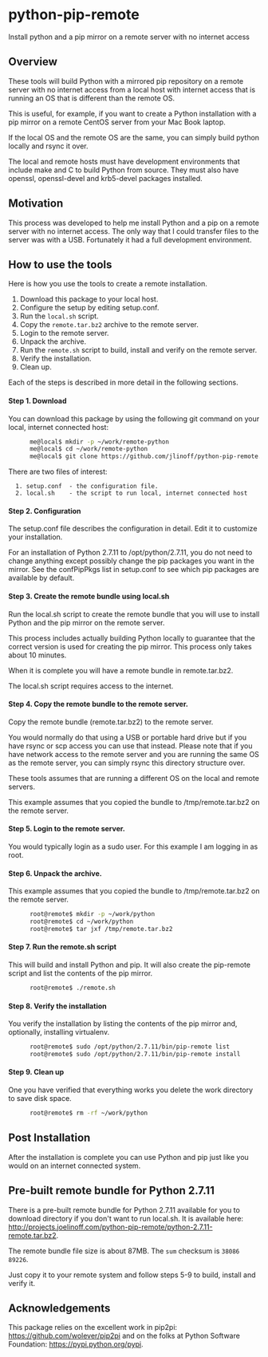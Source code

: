 # python-pip-remote
Install python and a pip mirror on a remote server with no internet access

## Overview
These tools will build Python with a mirrored pip repository on a
remote server with no internet access from a local host with internet
access that is running an OS that is different than the remote OS.

This is useful, for example, if you want to create a Python
installation with a pip mirror on a remote CentOS server from
your Mac Book laptop.

If the local OS and the remote OS are the same, you can simply build
python locally and rsync it over.

The local and remote hosts must have development environments that
include make and C to build Python from source. They must also have
openssl, openssl-devel and krb5-devel packages installed.

## Motivation

This process was developed to help me install Python and a pip on
a remote server with no internet access. The only way that I could
transfer files to the server was with a USB. Fortunately it had a
full development environment.

## How to use the tools

Here is how you use the tools to create a remote installation.

1. Download this package to your local host.
2. Configure the setup by editing setup.conf.
3. Run the `local.sh` script.
4. Copy the `remote.tar.bz2` archive to the remote server.
5. Login to the remote server.
6. Unpack the archive.
7. Run the `remote.sh` script to build, install and verify on the remote server.
8. Verify the installation.
9. Clean up.

Each of the steps is described in more detail in the following
sections.

#### Step 1. Download

   You can download this package by using the following git command
   on your local, internet connected host:
```bash
      me@local$ mkdir -p ~/work/remote-python
      me@local$ cd ~/work/remote-python
      me@local$ git clone https://github.com/jlinoff/python-pip-remote.git
```
   There are two files of interest:

      1. setup.conf  - the configuration file.
      2. local.sh    - the script to run local, internet connected host

#### Step 2. Configuration

   The setup.conf file describes the configuration in detail. Edit it
   to customize your installation.

   For an installation of Python 2.7.11 to /opt/python/2.7.11, you do
   not need to change anything except possibly change the pip packages
   you want in the mirror. See the confPipPkgs list in setup.conf to
   see which pip packages are available by default.

#### Step 3. Create the remote bundle using local.sh

   Run the local.sh script to create the remote bundle that you will use
   to install Python and the pip mirror on the remote server.

   This process includes actually building Python locally to guarantee
   that the correct version is used for creating the pip mirror. This
   process only takes about 10 minutes.

   When it is complete you will have a remote bundle in
   remote.tar.bz2.
   
   The local.sh script requires access to the internet.

#### Step 4. Copy the remote bundle to the remote server.

   Copy the remote bundle (remote.tar.bz2) to the remote server.

   You would normally do that using a USB or portable hard drive but
   if you have rsync or scp access you can use that instead. Please
   note that if you have network access to the remote server and you
   are running the same OS as the remote server, you can simply rsync
   this directory structure over.

   These tools assumes that are running a different OS on the local
   and remote servers.

   This example assumes that you copied the bundle to
   /tmp/remote.tar.bz2 on the remote server.

#### Step 5. Login to the remote server.

   You would typically login as a sudo user.
   For this example I am logging in as root.

#### Step 6. Unpack the archive.

   This example assumes that you copied the bundle to
   /tmp/remote.tar.bz2 on the remote server.
```bash
      root@remote$ mkdir -p ~/work/python
      root@remote$ cd ~/work/python
      root@remote$ tar jxf /tmp/remote.tar.bz2
```
#### Step 7. Run the remote.sh script
   This will build and install Python and pip.
   It will also create the pip-remote script and list the contents
   of the pip mirror.
```bash
      root@remote$ ./remote.sh
```
#### Step 8. Verify the installation

   You verify the installation by listing the contents of the pip
   mirror and, optionally, installing virtualenv.
```bash
      root@remote$ sudo /opt/python/2.7.11/bin/pip-remote list
      root@remote$ sudo /opt/python/2.7.11/bin/pip-remote install
```
#### Step 9. Clean up

   One you have verified that everything works you delete the work
   directory to save disk space.
```bash
      root@remote$ rm -rf ~/work/python
```
## Post Installation
After the installation is complete you can use Python and pip just
like you would on an internet connected system.

## Pre-built remote bundle for Python 2.7.11
There is a pre-built remote bundle for Python 2.7.11 available for you to download
directory if you don't want to run local.sh. It is available here: http://projects.joelinoff.com/python-pip-remote/python-2.7.11-remote.tar.bz2.

The remote bundle file size is about 87MB. The `sum` checksum is `38086 89226`.

Just copy it to your remote system and follow steps 5-9 to build, install
and verify it.

## Acknowledgements
This package relies on the excellent work in pip2pi: https://github.com/wolever/pip2pi and on the folks at Python Software Foundation: https://pypi.python.org/pypi.
